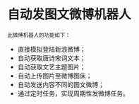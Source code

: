 # 自动发图文微博机器人

	此微博机器人的功能如下：

- 直接模拟登陆新浪微博；
- 自动获取唐诗宋词文本；
- 自动获取文艺主题图片；
- 自动上传图片至微博图床；
- 自动发送内容不同的图文微博；
- 通过定时任务，实现周期性发微博任务。

